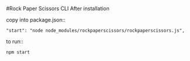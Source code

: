 #Rock Paper Scissors CLI
  After installation 
  
  copy into package.json::
  
  ```"start": "node node_modules/rockpaperscissors/rockpaperscissors.js",```
  
  to run:: 
  
  ```npm start```
